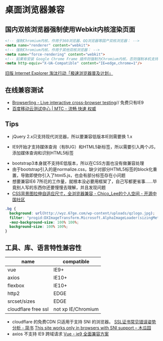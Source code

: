 # 桌面浏览器兼容

## 国内双核浏览器强制使用Webkit内核渲染页面
```html
<!-- 强制Chromium内核，作用于360浏览器、QQ浏览器等国产双核浏览器： -->
<meta name="renderer" content="webkit">
<!-- 强制Chromium内核，作用于其他双核浏览器： -->
<meta name="force-rendering" content="webkit">
<!-- 如果有安装 Google Chrome Frame 插件则强制为Chromium内核，否则强制本机支持的最高版本IE内核，作用于IE浏览器： -->
<meta http-equiv="X-UA-Compatible" content="IE=edge,chrome=1"/> 
```
[旧版 Internet Explorer 淘汰行动「极速浏览器普及计划」](https://support.dmeng.net/kill-old-versions-of-ie.html?utm_source=InternalLinks)

## 在线兼容测试
* [Browserling - Live interactive cross-browser testing](https://www.browserling.com/browse/ie/9/baidu.com)// 免费只有IE9
* [百度移动云测试中心 | MTC - 流畅 快速 权威](http://mtc.baidu.com/?pname=mymtc&type=webapp)

## Tips
* jQuery 2.x只支持现代浏览器，所以要兼容低版本IE则需要换 1.x 
- IE9开始才支持媒体查询（有BUG）和HTML5新标签，所以需要引入两个JS，添加媒体查询和识别HTML5标签 
* bootstrap3本身就不支持IE低版本，所以在CSS方面也没有做兼容处理 
* 由于bootstrap引入的是normalize.css，缺少对部分HTML5标签的block化重置，导致即使你引入了html5.js，也会有部分标签存在小问题
* 想要兼容IE6 7所花的工作量，就根本没必要用框架了，自己写都更省事……毕竟别人写的东西你还要慢慢去理解，并且发现问题
* [CSS背景图拉伸自适应尺寸，全浏览器兼容 - Chico_Lee的个人空间 - 开源中国社区](http://my.oschina.net/u/555639/blog/419020)

```css
.bg {  
  background: url(http://wyz.67ge.com/wp-content/uploads/qzlogo.jpg);  
  filter: "progid:DXImageTransform.Microsoft.AlphaImageLoader(sizingMethod='scale')";  
  -moz-background-size: 100% 100%;  
  background-size: 100% 100%;  
}
```

## 工具、库、语言特性兼容性

| name                | compatible         |
| ---                 | --                 |
| vue                 | IE9+               |
| axios               | IE10+              |
| flexbox             | IE10+              |
| http2               | EDGE               |
| srcset/sizes        | EDGE               |
| cloudflare free ssl | not xp IE/Chromium |


* cloudflare 的免费CDN 只适用于支持 SNI 的浏览器。
[SSL证书常见错误姿势分析 - 简书](https://www.jianshu.com/p/d443a3c4971d)
[This site works only in browsers with SNI support – 木瓜园](https://muguayuan.com/2015/2863.html)
* axios 不支持 IE9 跨域请求
[Vue - ie9 全面兼容方案](https://github.com/TerryZ/js-develop-skill-summary/blob/master/vue-ie9.md)
